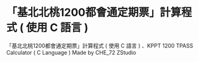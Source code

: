 # 「基北北桃1200都會通定期票」計算程式 ( 使用 C 語言 )
「基北北桃1200都會通定期票」計算程式 ( 使用 C 語言 ) 、KPPT 1200 TPASS Calculator ( C Language ) Made by CHE_72 ZStudio
